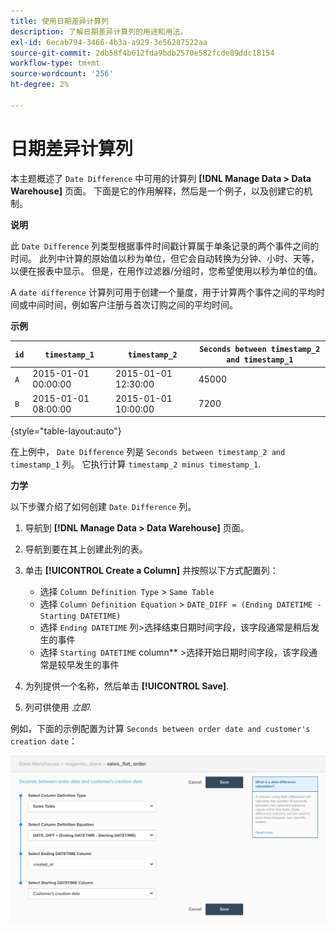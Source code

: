 ```yaml
---
title: 使用日期差异计算列
description: 了解日期差异计算列的用途和用法。
exl-id: 6ecab794-3466-4b3a-a929-3e56287522aa
source-git-commit: 2db58f4b612fda9bdb2570e582fcde89ddc18154
workflow-type: tm+mt
source-wordcount: '256'
ht-degree: 2%

---
```


# 日期差异计算列

本主题概述了 `Date Difference` 中可用的计算列 **[!DNL Manage Data > Data Warehouse]** 页面。 下面是它的作用解释，然后是一个例子，以及创建它的机制。

**说明**

此 `Date Difference` 列类型根据事件时间戳计算属于单条记录的两个事件之间的时间。 此列中计算的原始值以秒为单位，但它会自动转换为分钟、小时、天等，以便在报表中显示。 但是，在用作过滤器/分组时，您希望使用以秒为单位的值。

A `date difference` 计算列可用于创建一个量度，用于计算两个事件之间的平均时间或中间时间，例如客户注册与首次订购之间的平均时间。

**示例**

| **`id`** | **`timestamp_1`** | **`timestamp_2`** | **`Seconds between timestamp_2 and timestamp_1`** |
|--- |--- |--- |--- |
| `A` | 2015-01-01 00:00:00 | 2015-01-01 12:30:00 | 45000 |
| `B` | 2015-01-01 08:00:00 | 2015-01-01 10:00:00 | 7200 |

{style="table-layout:auto"}


在上例中， `Date Difference` 列是 `Seconds between timestamp_2 and timestamp_1` 列。 它执行计算 `timestamp_2 minus timestamp_1`.

**力学**

以下步骤介绍了如何创建 `Date Difference` 列。

1. 导航到 **[!DNL Manage Data > Data Warehouse]** 页面。
1. 导航到要在其上创建此列的表。
1. 单击 **[!UICONTROL Create a Column]** 并按照以下方式配置列：
   * 选择 `Column Definition Type` > `Same Table`
   * 选择 `Column Definition Equation` > `DATE_DIFF = (Ending DATETIME - Starting DATETIME)`
   * 选择 `Ending DATETIME` 列>选择结束日期时间字段，该字段通常是稍后发生的事件
   * 选择 `Starting DATETIME` column** >选择开始日期时间字段，该字段通常是较早发生的事件

1. 为列提供一个名称，然后单击 **[!UICONTROL Save]**.
1. 列可供使用 *立即*.

例如，下面的示例配置为计算 `Seconds between order date and customer's creation date`：

![](../../assets/date_diff.png)
